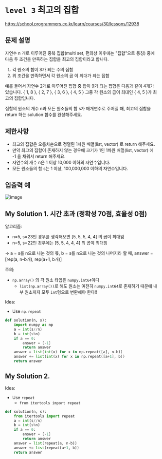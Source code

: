 # `level 3` 최고의 집합
https://school.programmers.co.kr/learn/courses/30/lessons/12938

## 문제 설명
자연수 n 개로 이루어진 중복 집합(multi set, 편의상 이후에는 "집합"으로 통칭) 중에 다음 두 조건을 만족하는 집합을 최고의 집합이라고 합니다.

1. 각 원소의 합이 S가 되는 수의 집합
2. 위 조건을 만족하면서 각 원소의 곱 이 최대가 되는 집합

예를 들어서 자연수 2개로 이루어진 집합 중 합이 9가 되는 집합은 다음과 같이 4개가 있습니다.
{ 1, 8 }, { 2, 7 }, { 3, 6 }, { 4, 5 }
그중 각 원소의 곱이 최대인 { 4, 5 }가 최고의 집합입니다.

집합의 원소의 개수 n과 모든 원소들의 합 s가 매개변수로 주어질 때, 최고의 집합을 return 하는 solution 함수를 완성해주세요.

## 제한사항
- 최고의 집합은 오름차순으로 정렬된 1차원 배열(list, vector) 로 return 해주세요.
- 만약 최고의 집합이 존재하지 않는 경우에 크기가 1인 1차원 배열(list, vector) 에 -1 을 채워서 return 해주세요.
- 자연수의 개수 n은 1 이상 10,000 이하의 자연수입니다.
- 모든 원소들의 합 s는 1 이상, 100,000,000 이하의 자연수입니다.

## 입출력 예
![image](https://github.com/ultimate-mj/Coding-test-practice/assets/122213470/62f5dc12-164e-4fee-9fcc-0cdb562e9498)

## My Solution 1. 시간 초과 (정확성 70점, 효율성 0점)

알고리즘:
 - n=5, s=23인 경우를 생각해보면 [5, 5, 5, 4, 4] 의 곱이 최대임
 - n=5, s=22인 경우에는 [5, 5, 4, 4, 4] 의 곱이 최대임
 
 $\rightarrow$ a = s를 n으로 나눈 것의 몫, b = s를 n으로 나눈 것의 나머지라 할 때, answer = [rep(a, n-b개), rep(a+1, b개)]
    
주의:
- `np.array()` 의 각 원소 타입은 `numpy.int64`이다
  + `list(np.array())`로 해도 원소는 여전히 `numpy.int64`로 존재하기 때문에 내부 원소까지 모두 `int`형으로 변환해야 한다!!

Idea:
- Use `np.repeat`

```python
def solution(n, s):
    import numpy as np
    a = int(s//n)
    b = int(s%n)
    if a == 0:
        answer = [-1]
        return answer
    answer = list(int(x) for x in np.repeat([a], n-b))
    answer += list(int(x) for x in np.repeat([a+1], b))
    return answer
```

## My Solution 2.

Idea:
- Use `repeat`
  + `from itertools import repeat`

```python
def solution(n, s):
    from itertools import repeat
    a = int(s//n)
    b = int(s%n)
    if a == 0:
        answer = [-1]
        return answer
    answer = list(repeat(a, n-b))
    answer += list(repeat(a+1, b))
    return answer

```


